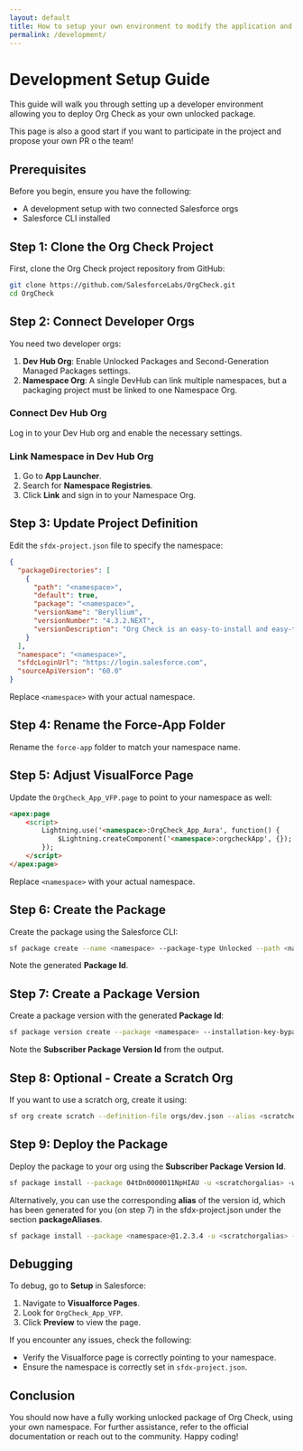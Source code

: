 ```yaml
---
layout: default
title: How to setup your own environment to modify the application and propose a PR to the project?
permalink: /development/
---
```





# Development Setup Guide

This guide will walk you through setting up a developer environment allowing you to deploy Org Check as your own unlocked package.

This page is also a good start if you want to participate in the project and propose your own PR o the team!


## Prerequisites

Before you begin, ensure you have the following:

- A development setup with two connected Salesforce orgs
- Salesforce CLI installed


## Step 1: Clone the Org Check Project

First, clone the Org Check project repository from GitHub:

```bash
git clone https://github.com/SalesforceLabs/OrgCheck.git
cd OrgCheck
```


## Step 2: Connect Developer Orgs

You need two developer orgs:

1. **Dev Hub Org**: Enable Unlocked Packages and Second-Generation Managed Packages settings.
2. **Namespace Org**: A single DevHub can link multiple namespaces, but a packaging project must be linked to one Namespace Org.

### Connect Dev Hub Org

Log in to your Dev Hub org and enable the necessary settings.

### Link Namespace in Dev Hub Org

1. Go to **App Launcher**.
2. Search for **Namespace Registries**.
3. Click **Link** and sign in to your Namespace Org.

## Step 3: Update Project Definition

Edit the `sfdx-project.json` file to specify the namespace:

```json
{
  "packageDirectories": [
    {
      "path": "<namespace>",
      "default": true,
      "package": "<namespace>",
      "versionName": "Beryllium",
      "versionNumber": "4.3.2.NEXT",
      "versionDescription": "Org Check is an easy-to-install and easy-to-use Salesforce application in order to quickly analyze your org and its technical debt."
    }
  ],
  "namespace": "<namespace>",
  "sfdcLoginUrl": "https://login.salesforce.com",
  "sourceApiVersion": "60.0"
}
```
Replace `<namespace>` with your actual namespace.

## Step 4: Rename the Force-App Folder

Rename the `force-app` folder to match your namespace name.

## Step 5: Adjust VisualForce Page

Update the `OrgCheck_App_VFP.page` to point to your namespace as well:

```html
<apex:page
    <script>
        Lightning.use('<namespace>:OrgCheck_App_Aura', function() {
            $Lightning.createComponent('<namespace>:orgcheckApp', {});
        });
    </script>
</apex:page>
```
Replace `<namespace>` with your actual namespace.

## Step 6: Create the Package

Create the package using the Salesforce CLI:

```bash
sf package create --name <namespace> --package-type Unlocked --path <namespace> --target-dev-hub <devhubalias>
```

Note the generated **Package Id**.

## Step 7: Create a Package Version

Create a package version with the generated **Package Id**:

```bash
sf package version create --package <namespace> --installation-key-bypass --wait 10 --target-dev-hub <devhubalias>
```

Note the **Subscriber Package Version Id** from the output.

## Step 8: Optional - Create a Scratch Org

If you want to use a scratch org, create it using:

```bash
sf org create scratch --definition-file orgs/dev.json --alias <scratchorgalias> --target-dev-hub <devhubalias> --wait 10
```

## Step 9: Deploy the Package

Deploy the package to your org using the **Subscriber Package Version Id**.

```bash
sf package install --package 04tDn0000011NpHIAU -u <scratchorgalias> -w 10
```

Alternatively, you can use the corresponding **alias** of the version id, which has been generated for you (on step 7) in the sfdx-project.json under the section **packageAliases**.

```bash
sf package install --package <namespace>@1.2.3.4 -u <scratchorgalias> -w 10
```

## Debugging

To debug, go to **Setup** in Salesforce:

1. Navigate to **Visualforce Pages**.
2. Look for `OrgCheck_App_VFP`.
3. Click **Preview** to view the page.

If you encounter any issues, check the following:

- Verify the Visualforce page is correctly pointing to your namespace.
- Ensure the namespace is correctly set in `sfdx-project.json`.

## Conclusion

You should now have a fully working unlocked package of Org Check, using your own namespace. For further assistance, refer to the official documentation or reach out to the community. Happy coding!
